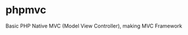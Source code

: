<!-- sandhika galih php mvc #3 routing -->
# phpmvc
Basic PHP Native MVC (Model View Controller), making MVC Framework

<!-- Membuat Aplikasi MVC dengan PHP #4 Controller 
https://www.youtube.com/watch?v=q41f0fc10Ns&list=PLFIM0718LjIVEh_d-h5wAjsdv2W4SAtkx&index=5 (11:44/16:37) -->

